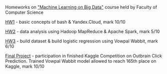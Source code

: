 Homeworks on ["Machine Learning on Big Data"](http://wiki.cs.hse.ru/LSML_2021/2022) course held by Faculty of Computer Science

[HW1](https://github.com/ZolotarevStat/University/blob/main/ML%20on%20Big%20Data/MHW_1_Bash_Cloud.ipynb) - basic concepts of bash & Yandex.Cloud, mark 10/10

[HW2](https://github.com/ZolotarevStat/University/blob/main/ML%20on%20Big%20Data/MHW_2_Hadoop_Spark.ipynb) - data analysis using Hadoop MapReduce & Apache Spark, mark 5/10

[HW3](https://github.com/ZolotarevStat/University/blob/main/ML%20on%20Big%20Data/MHW_3_Classic_Models.ipynb) - build dataset & build logistic regression using Vowpal Wabbit, mark 6/10

[Final Project](https://github.com/ZolotarevStat/University/blob/main/ML%20on%20Big%20Data/BigHW_Outbrain_Click_Prediction.ipynb) - participation in finished Kaggle Competition on Outbrain Click Prediction. Trained Vowpal Wabbit model allowed to reach 165th place on Kaggle, mark 10/10
